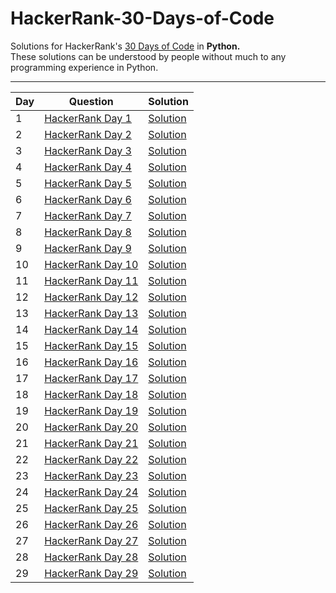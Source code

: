 # HackerRank-30-Days-of-Code  

Solutions for HackerRank's [30 Days of Code](https://www.hackerrank.com/domains/tutorials/30-days-of-code) in **Python.**  
These solutions can be understood by people without much to any programming experience in Python. 

----------------------------------------------------------------------------------------------------------------------------------------

| Day | Question | Solution |
| --- | --- | --- |
| 1 | [HackerRank Day 1](https://www.hackerrank.com/challenges/30-data-types/problem) | [Solution](https://github.com/sverma1012/HackerRank-30-Days-of-Code/blob/main/Day%201:%20Data%20Types.py) |
| 2 | [HackerRank Day 2](https://www.hackerrank.com/challenges/30-operators/problem) | [Solution](https://github.com/sverma1012/HackerRank-30-Days-of-Code/blob/main/Day%202:%20Operators.py) |
| 3 | [HackerRank Day 3](https://www.hackerrank.com/challenges/30-conditional-statements/problem) | [Solution](https://github.com/sverma1012/HackerRank-30-Days-of-Code/blob/main/Day%203:%20Conditional%20Statements.py) |
| 4 | [HackerRank Day 4](https://www.hackerrank.com/challenges/30-class-vs-instance/problem) | [Solution](https://github.com/sverma1012/HackerRank-30-Days-of-Code/blob/main/Day%204:%20Class%20vs%20Instance.py) |
| 5 | [HackerRank Day 5](https://www.hackerrank.com/challenges/30-loops/problem) | [Solution](https://github.com/sverma1012/HackerRank-30-Days-of-Code/blob/main/Day%205:%20Loops.py) |
| 6 | [HackerRank Day 6](https://www.hackerrank.com/challenges/30-review-loop/problem) | [Solution](https://github.com/sverma1012/HackerRank-30-Days-of-Code/blob/main/Day%206:%20Review.py) |
| 7 | [HackerRank Day 7](https://www.hackerrank.com/challenges/30-arrays/problem) | [Solution](https://github.com/sverma1012/HackerRank-30-Days-of-Code/blob/main/Day%207:%20Arrays.py) |
| 8 | [HackerRank Day 8](https://www.hackerrank.com/challenges/30-dictionaries-and-maps/problem) | [Solution](https://github.com/sverma1012/HackerRank-30-Days-of-Code/blob/main/Day%208:%20Dictionaries%20and%20Maps.py) |
| 9 | [HackerRank Day 9](https://www.hackerrank.com/challenges/30-recursion/problem) | [Solution](https://github.com/sverma1012/HackerRank-30-Days-of-Code/blob/main/Day%209:%20Recursion.py) |
| 10 | [HackerRank Day 10](https://www.hackerrank.com/challenges/30-binary-numbers/problem) | [Solution](https://github.com/sverma1012/HackerRank-30-Days-of-Code/blob/main/Day%2010:%20Binary%20Numbers.py) |
| 11 | [HackerRank Day 11](https://www.hackerrank.com/challenges/30-2d-arrays/problem) | [Solution](https://github.com/sverma1012/HackerRank-30-Days-of-Code/blob/main/Day%2011:%202D%20Arrays.py) |
| 12 | [HackerRank Day 12](https://www.hackerrank.com/challenges/30-inheritance/problem) | [Solution](https://github.com/sverma1012/HackerRank-30-Days-of-Code/blob/main/Day%2012:%20Inheritance.py) |
| 13 | [HackerRank Day 13](https://www.hackerrank.com/challenges/30-abstract-classes/problem) | [Solution](https://github.com/sverma1012/HackerRank-30-Days-of-Code/blob/main/Day%2013:%20Abstract%20Classes.py) |
| 14 | [HackerRank Day 14](https://www.hackerrank.com/challenges/30-scope/problem) | [Solution](https://github.com/sverma1012/HackerRank-30-Days-of-Code/blob/main/Day%2014:%20Scope.py) |
| 15 | [HackerRank Day 15](https://www.hackerrank.com/challenges/30-linked-list/problem) | [Solution]() |
| 16 | [HackerRank Day 16](https://www.hackerrank.com/challenges/30-exceptions-string-to-integer/problem) | [Solution]() |
| 17 | [HackerRank Day 17](https://www.hackerrank.com/challenges/30-class-vs-instance/problem) | [Solution]() |
| 18 | [HackerRank Day 18](https://www.hackerrank.com/challenges/30-queues-stacks/problem) | [Solution]() |
| 19 | [HackerRank Day 19](https://www.hackerrank.com/challenges/30-interfaces/problem) | [Solution]() |
| 20 | [HackerRank Day 20](https://www.hackerrank.com/challenges/30-sorting/problem) | [Solution]() |
| 21 | [HackerRank Day 21](https://www.hackerrank.com/challenges/30-generics/problem) | [Solution]() |
| 22 | [HackerRank Day 22](https://www.hackerrank.com/challenges/30-binary-search-trees/problem) | [Solution]() |
| 23 | [HackerRank Day 23](https://www.hackerrank.com/challenges/30-binary-trees/problem) | [Solution]() |
| 24 | [HackerRank Day 24](https://www.hackerrank.com/challenges/30-linked-list-deletion/problem) | [Solution]() |
| 25 | [HackerRank Day 25](https://www.hackerrank.com/challenges/30-running-time-and-complexity/problem) | [Solution]() |
| 26 | [HackerRank Day 26](https://www.hackerrank.com/challenges/30-nested-logic/problem) | [Solution]() |
| 27 | [HackerRank Day 27](https://www.hackerrank.com/challenges/30-testing/problem) | [Solution]() |
| 28 | [HackerRank Day 28](https://www.hackerrank.com/challenges/30-regex-patterns/problem) | [Solution]() |
| 29 | [HackerRank Day 29](https://www.hackerrank.com/challenges/30-bitwise-and/problem) | [Solution]() |

